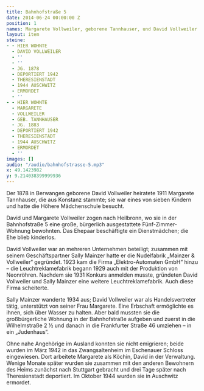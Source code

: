 ```yaml
---
title: Bahnhofstraße 5
date: 2014-06-24 00:00:00 Z
position: 1
names: Margarete Vollweiler, geborene Tannhauser, und David Vollweiler
layout: item
steine:
- - HIER WOHNTE
  - DAVID VOLLWEILER
  - ''
  - ''
  - JG. 1878
  - DEPORTIERT 1942
  - THERESIENSTADT
  - 1944 AUSCHWITZ
  - ERMORDET
  - ''
- - HIER WOHNTE
  - MARGARETE
  - VOLLWEILER
  - GEB. TANNHAUSER
  - JG. 1883
  - DEPORTIERT 1942
  - THERESIENSTADT
  - 1944 AUSCHWITZ
  - ERMORDET
  - ''
images: []
audio: "/audio/bahnhofstrasse-5.mp3"
x: 49.1423982
y: 9.214038399999936
---
```


Der 1878 in Berwangen geborene David Vollweiler heiratete 1911 Margarete Tannhauser, die aus Konstanz stammte; sie war eines von sieben Kindern und hatte die Höhere Mädchenschule besucht.

David und Margarete Vollweiler zogen nach Heilbronn, wo sie in der Bahnhofstraße 5 eine große, bürgerlich ausgestattete Fünf-Zimmer-Wohnung bewohnten. Das Ehepaar beschäftigte ein Dienstmädchen; die Ehe blieb kinderlos.

David Vollweiler war an mehreren Unternehmen beteiligt; zusammen mit seinem Geschäftspartner Sally Mainzer hatte er die Nudelfabrik „Mainzer & Vollweiler“ gegründet. 1923 kam die Firma „Elektro-Automaten GmbH“ hinzu – die Leuchtreklamefabrik begann 1929 auch mit der Produktion von Neonröhren.  Nachdem sie 1931 Konkurs anmelden musste, gründeten David Vollweiler und Sally Mainzer eine weitere Leuchtreklamefabrik. Auch diese Firma scheiterte.

Sally Mainzer wanderte 1934 aus; David Vollweiler war als Handelsvertreter tätig, unterstützt von seiner Frau Margarete. Eine Erbschaft ermöglichte es ihnen, sich über Wasser zu halten. Aber bald mussten sie die großbürgerliche Wohnung in der Bahnhofstraße aufgeben und zuerst in die Wilhelmstraße 2 ½ und danach in die Frankfurter Straße 46 umziehen – in ein „Judenhaus“.

Ohne nahe Angehörige im Ausland konnten sie nicht emigrieren; beide wurden im März 1942 in das Zwangsaltenheim im Eschenauer Schloss eingewiesen. Dort arbeitete Margarete als Köchin, David in der Verwaltung. Wenige Monate später wurden sie zusammen mit den anderen Bewohnern des Heims zunächst nach Stuttgart gebracht und drei Tage später nach Theresienstadt deportiert. Im Oktober 1944 wurden sie in Auschwitz ermordet.